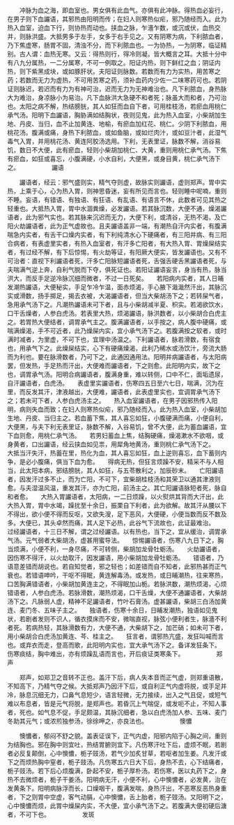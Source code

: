 <!-- { "loadSidebar": true } -->
　　冲脉为血之海，即血室也。男女俱有此血气。亦俱有此冲脉。得热血必妄行，在男子则下血讝语，其邪热由阳明而传；在妇人则寒热似疟，邪乃随经而入。此为热入血室，迫血下行，则协热而动也。挟血之脉，乍濇乍数，或沉或伏，血热交并，则脉洪盛。大抵男多于左手，女多于右手见之。又有阴寒为病，下利脓血者，乃下焦虚寒，肠胃不固，清浊不分，而下利脓血也。一为协热，一为阴寒，临证精别。古人谓：血热无寒。又云：得热则行，得冷则凝。皆大概言之耳。大抵十分中有八九分属热，一二分属寒，不可一例取之。阳证内热，则下鲜红之血；阴证内热，则下紫黑成块，或如豚肝状。夫阳证则脉数。若数而有力为实热，用苦寒之药；若数而无力为虚热，不可用苦寒之药，须补血药内少佐一二味寒药可也。若阴证则脉迟，若迟而有力为有神可治，迟而无力为无神难治也。凡下利脓血，身热脉大为难治，身凉脉小为易治。凡下血脉洪大急硬不和者死；脉虽大而和者，乃可治也。太阳之病不解，热结膀胱，其人如狂而血自下者，可用桂枝汤，若瘀血用桃仁承气汤。阳明下血讝语，胸胁满如结胸状，夜则见鬼，此为热入血室，小柴胡加生地、丹皮、当归，血不止加黄连、地榆，有瘀血加红花、桃仁。少阴下利脓血，用桃花汤。腹满或痛，身热下利脓血，或如鱼脑，或如烂肉汁，或如豆汁者，此湿气毒气入胃，并用桃花汤、黄连阿胶汤选用。下利，无表里证，脉数不解，消谷易饥，数日不大便，此有瘀血，轻则小柴胡加桃仁、大黄，重则用桃仁承气汤。下焦有瘀血，如狂或喜忘，小腹满硬，小水自利，大便黑，或身目黄，桃仁承气汤下之。
　　　　　讝语

　　讝语者，经云：邪气盛则实，精气夺则虚，故脉实则讝语，虚则郑声。胃中实热，上乘于心，心为热入胃，则神思昏迷，妄有所见而言也。轻则睡中呢喃，重则不睡。妄语，有错语、有独语、有狂语、有乱语、有语言不休，此数者可见其热之轻重也。大抵热入胃，胃中水涸粪燥，必发讝语。若其脉沉数，大便不通，燥渴讝语者，此为邪气实也。若其脉来沉迟而无力，大便下利，或清谷，无热不渴，及亡阳火劫讝语者，此为正气虚故也。且夫讝语盖非一端，有潮热自汗内实者，有腹满喘急内实者，有舌干口燥内实者，有下利纯清水心下硬痛者，有三阳并病、有三阳合病者，有表虚里实者，有热入血室者，有汗多亡阳者，有大热入胃、胃燥屎结实者，有过经不解，有下后惊惕，有火劫等证，有阳厥大便实，皆发讝语也。又有不可治者：直视下利讝语者死，汗多亡阳脉短讝语者死，舌强舌硬舌黑讝语者死，与夫喘满气逆上奔，自利气脱而下夺，俱死证也。若阳证讝语妄言，身当有热，脉当洪大，而反手足逆冷脉沉细而微者，不过一日死矣。　　若阳病内实者，其人日晡发潮热讝语，大便秘实，手足乍冷乍温，面赤烦渴，手心腋下濈濈然汗出，其脉沉实或滑数，扬手掷足，揭去衣被，大渴讝语者，但当大柴胡汤下之；若转屎气者，急用承气汤下之。凡潮热讝语未可下者，且与小柴胡减半夏、枳实。若渴欲饮水，口干舌燥者，人参白虎汤。若表里大热，烦渴讝语，脉洪数者，以小柴胡合白虎主之。若胃热大便结者，调胃承气主之。腹满讝语者，以手按之，病人腹中硬痛，或喘满燥渴，手不可近者，此乃燥屎内实，宜小承气汤下之。若腹满按之软者，或时满时减者，为里虚，不可下也，宜理中汤温之。下利讝语者，脉若滑数，有宿食也，用承气下之。此燥屎结实，心下有硬痛燥渴，此利乃稀水或汤饮汁，旁流大肠而为利也。要在脉滑数者，乃可下之，此通因通用法。阳明并病讝语者，与太阳病罢，但发热，手足热而汗出，大便难而讝语者，下之则愈。此阳明内实，故下之也，调胃承气汤。阳明合病讝语者，腹满身重，难以转侧，口中不仁，面垢遗尿，自汗讝语者，白虎汤。　　表虚里实讝语者，伤寒四五日至六七日，喘满，沉为在里，而反发其汗，津液越出，大便难，讝语者，此表虚里实也，宜调胃承气汤下之；若未可下者，人参白虎汤主之。　　热入血室讝语者，在男子因邪热传入阳明，病则失血而致；在妇人则寒热似疟，邪乃随经而入。此为热入血室，小柴胡加生地、丹皮、当归主之。若血蓄下焦，其人喜忘如狂，小腹硬满而痛，小便自利，大便黑，与夫下利无表里证，脉数不解，入谷易饥，曾不大便，此为蓄血讝语，宜下血则愈，用桃仁承气汤。　　若男妇蓄血上焦，结胸硬痛，燥渴漱水不欲咽，或身黄者，口出讝语，经云挟血如见祟，用犀角地黄汤，重则桃仁承气汤下之。　　大抵当汗失汗，热蓄在里，热化为血，其人喜忘如狂，血上逆则喜忘，血下蓄则内争，是必小腹痛，俱当下血为愈。　　得病无热，但狂言烦躁不安，精采不与人相当，此太阳本病，邪结膀胱，其人如狂，与五苓散利之，加辰砂末。　　亡阳讝语者，因发汗过多不止，而为亡阳，不可下，宜柴胡桂枝汤和其荣卫以通其津液则愈。与夫湿温风温，重发其汗，亦为亡阳，前汤主之。其亡阳讝语脉短者死，脉自和者愈。　　大热入胃讝语者，太阳病，一二日烦躁，以火熨烘其背而大汗出，此大热入胃，胃中水竭，躁扰至十余日，振栗自下利者，此为欲解。故其汗从腰以下不得出，欲小便不得而反呕，又欲失溲，足下恶风，大便硬，小便当数而反不数及多。大便已，其头卓然而痛，其人足下必热，此谷气下流故也，此证最难治。　　过经讝语者，十三日不解，谓之过经讝语。以有热也，当下之，宜从缓治，调胃承气汤。元气弱者大柴胡汤，虚甚用蜜导法。　　惊惕讝语者，伤寒八九日下之，胸当烦满，小便不利，一身尽痛，不可转侧，柴胡加龙骨牡蛎汤。　　火劫讝语者，因伤寒不得汗，以火劫取汗，因发讝语，用小柴胡加龙骨牡蛎汤。　　错语者，乃语意差错而胡说也。若自知觉者，邪之轻也；如差错而自不知者，此邪热甚而正气衰也。若错语呻吟，干呕不得眠，黄连解毒汤。或发热，或日晡潮热，往来寒热，口苦胸满错语者，小柴胡加黄连主之，不得眠加山栀。若脉洪数，潮热烦渴，心烦错语者，人参白虎汤。若脉滑数，潮热烦渴，口干舌燥，大便不通讝语者，大柴胡汤下之。凡脉弱人虚，精神不足讝语者，竹叶石膏汤。虚甚讝语，柴胡三白汤加黄连、麦门冬、五味子主之。　　独语者，伤寒十余日，日晡发潮热，独语如见鬼状，若剧者发则不识人，循衣摸床而不安，微喘直视，脉弦小便利者生，脉濇不利者死。若病热轻，其脉滑数有力，大便不通，大柴胡下之，加芒硝；如未可下者，用小柴胡合白虎汤加黄连、芩、桂主之。　　狂言者，谓邪热亢盛，发狂叫喊而言也。或弃衣而走，登高而歌，此阳明内实也，宜大承气汤下之。备详发狂条下。　　伤寒痰结，胸中难出，亦有烦躁乱语而言也，开后痰证类寒条下。
　　　　　郑声

　　郑声，如郑卫之音转不正也。盖汗下后，病人失本音而正气虚，则郑重语散，不知高下，乃精气夺之候。大抵郑声乃因汗下后，或自利正气内虚将脱，或手足并冷，脉息沉细无力，口鼻气息短少，语言轻微，无力接续，出入之气且促，或短气难以布息者，皆是元气将脱，是郑声也。若昏沉上气喘促，或发呃不止，不知人事者，死也。如气息不促，手足颇温，其脉沉细者，急以白虎汤加人参、五味、麦门冬助其元气；或浓煎独参汤，徐徐呷之，亦良法也。
　　　　　懊憹

　　懊憹者，郁闷不舒之貌。盖表证误下，正气内虚，阳邪内陷于心胸之间，重则为结胸也。邪在胸中则宜吐，热结胃腑则宜下。凡伤寒汗吐下后，虚烦不眠，若剧者必反复颠倒，心中懊憹，栀子豉汤，若气少加炙甘草，若呕者加生姜。凡发汗或下之而烦热胸中窒者，栀子豉汤。凡伤寒五六日大下后，身热不去，心下结痛者，栀子豉汤。若下后心烦腹满，卧起不安，栀子厚朴汤。若伤寒，医以丸药下之，身热不去微烦者，栀子干姜汤。阳明病无汗，小便不利，心中懊憹者，必发黄，治在发黄条下。阳明病脉浮而长，口燥咽干，腹满发喘，身热汗出，不恶寒反恶热身重者，下之则胃中空虚，客气动膈，心中懊憹，舌上胎者，栀子豉汤。又阳明下之，心中懊憹而烦，此胃中燥屎内实，不大便，宜小承气汤下之。若腹满大便初硬后溏者，不可下也。
　　　　　发斑


